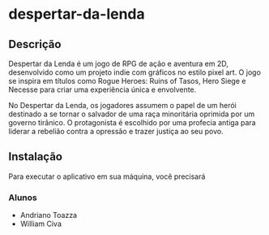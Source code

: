 # despertar-da-lenda

## Descrição
Despertar da Lenda é um jogo de RPG de ação e aventura em 2D, desenvolvido como um projeto indie com gráficos no estilo pixel art. O jogo se inspira em títulos como Rogue Heroes: Ruins of Tasos, Hero Siege e Necesse para criar uma experiência única e envolvente.

No Despertar da Lenda, os jogadores assumem o papel de um herói destinado a se tornar o salvador de uma raça minoritária oprimida por um governo tirânico. O protagonista é escolhido por uma profecia antiga para liderar a rebelião contra a opressão e trazer justiça ao seu povo.

## Instalação
Para executar o aplicativo em sua máquina, você precisará 

### Alunos
- Andriano Toazza
- William Civa
